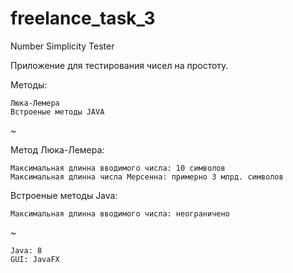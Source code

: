 # freelance_task_3
Number Simplicity Tester

Приложение для тестирования чисел на простоту.

Методы:

    Люка-Лемера
    Встроеные методы JAVA
~   

Метод Люка-Лемера:

    Максимальная длинна вводимого числа: 10 символов
    Максимальная длинна числа Мерсенна: примерно 3 млрд. символов
    
Встроеные методы Java:

    Максимальная длинна вводимого числа: неограничено
~

    Java: 8
    GUI: JavaFX
